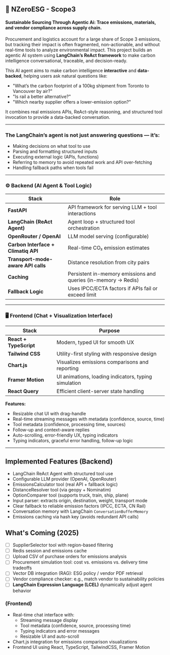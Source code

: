 
## 🌱 NZeroESG - Scope3

#### Sustainable Sourcing Through Agentic Ai: Trace emissions, materials, and vendor compliance across supply chain.

Procurement and logistics account for a large share of Scope 3 emissions, but tracking their impact is often fragmented, non-actionable, and without real-time tools to analyze environmental impact. This project builds an agentic AI system using **LangChain’s ReAct framework** to make carbon intelligence conversational, traceable, and decision-ready.

<!-- Spreadsheet calculations and post-hoc reporting are no longer enough. -->
<!-- - AI for Carbon-Smart Supply-chain: Conversational, Context-Aware, and API-Powered -->

This AI agent aims to make carbon intelligence **interactive** and **data-backed**, helping users ask natural questions like:

- "What’s the carbon footprint of a 100kg shipment from Toronto to Vancouver by air?"
- "Is rail a better alternative?"
- "Which nearby supplier offers a lower-emission option?"

It combines real emissions APIs, ReAct-style reasoning, and structured tool invocation to provide a data-backed conversation.

---
### The LangChain’s agent is not just answering questions — it’s:

- Making decisions on what tool to use
- Parsing and formatting structured inputs
- Executing external logic (APIs, functions)
- Referring to memory to avoid repeated work and API over-fetching
- Handling fallback paths when tools fail


---
### ⚙️ Backend (AI Agent & Tool Logic)

| Stack                      | Role                                               |
|---------------------------|-----------------------------------------------------|
| **FastAPI**               | API framework for serving LLM + tool interactions   |
| **LangChain (ReAct Agent)**| Agent loop + structured tool orchestration         |
| **OpenRouter / OpenAI**   | LLM model serving (configurable)                    |
| **Carbon Interface + Climatiq API** | Real-time CO₂ emission estimates          |
| **Transport-mode-aware API calls**     | Distance resolution from city pairs                 |
| **Caching**       | Persistent in-memory emissions and queries (in-memory -> Redis)                          |
| **Fallback Logic**        | Uses IPCC/ECTA factors if APIs fail or exceed limit |


---
### 🖥 Frontend (Chat + Visualization Interface)

| Stack                  | Purpose                                               |
|------------------------|-------------------------------------------------------|
| **React + TypeScript** | Modern, typed UI for smooth UX                        |
| **Tailwind CSS**       | Utility-first styling with responsive design          |
| **Chart.js**           | Visualizes emissions comparisons and reporting        |
| **Framer Motion**      | UI animations, loading indicators, typing simulation  |
| **React Query**        | Efficient client-server state handling                |

**Features:**
- Resizable chat UI with drag-handle
- Real-time streaming messages with metadata (confidence, source, time)  
- Tool metadata (confidence, processing time, sources)
- Follow-up and context-aware replies
- Auto-scrolling, error-friendly UX, typing indicators
- Typing indicators, graceful error handling, follow-up logic


---
## Implemented Features (Backend)

- LangChain ReAct Agent with structured tool use
- Configurable LLM provider (OpenAI, OpenRouter)
- EmissionsCalculator tool (real API + fallback logic)
- DistanceResolver tool (via geopy + Nominatim)
- OptionComparer tool (supports truck, train, ship, plane)
- Input parser: extracts origin, destination, weight, transport mode
- Clear fallback to reliable emission factors (IPCC, ECTA, CN Rail)
- Conversation memory with LangChain `ConversationBufferMemory`
- Emissions caching via hash key (avoids redundant API calls)



## What's Coming (2025)

- [ ] SupplierSelector tool with region-based filtering
- [ ] Redis session and emissions cache
- [ ] Upload CSV of purchase orders for emissions analysis
- [ ] Procurement simulation tool: cost vs. emissions vs. delivery time tradeoffs
- [ ] Vector DB integration (RAG): ESG policy / vendor PDF retrieval
- [ ] Vendor compliance checker: e.g., match vendor to sustainability policies
- [ ] **LangChain Expression Language (LCEL)** dynamically adjust agent behavior

### (Frontend)
- Real-time chat interface with:
  - Streaming message display
  - Tool metadata (confidence, source, processing time)
  - Typing indicators and error messages
  - Resizable UI and auto-scroll
- Chart.js integration for emissions comparison visualizations
- Frontend UI using React, TypeScript, TailwindCSS, Framer Motion



